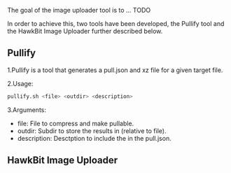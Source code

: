 The goal of the image uploader tool is to ... TODO

In order to achieve this, two tools have been developed, the Pullify tool and the HawkBit Image Uploader further described below.

## Pullify

1.Pullify is a tool that generates a pull.json and xz file for a given target file.

2.Usage: 
```bash
pullify.sh <file> <outdir> <description>
```

3.Arguments:

   - file: File to compress and make pullable.
   - outdir: Subdir to store the results in (relative to file).
   - description: Desctption to include the in the pull.json.

## HawkBit Image Uploader
